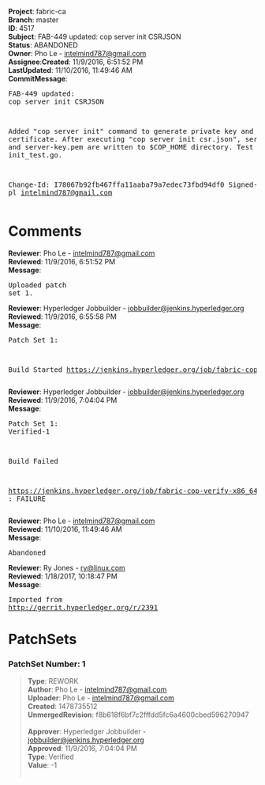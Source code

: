 <strong>Project</strong>: fabric-ca</br><strong>Branch</strong>: master<br><strong>ID</strong>: 4517<br><strong>Subject</strong>: FAB-449 updated: cop server init CSRJSON<br><strong>Status</strong>: ABANDONED<br><strong>Owner</strong>: Pho Le - intelmind787@gmail.com<br><strong>Assignee</strong>:<strong>Created</strong>: 11/9/2016, 6:51:52 PM<br><strong>LastUpdated</strong>: 11/10/2016, 11:49:46 AM<br><strong>CommitMessage</strong>:<br><pre>FAB-449 updated: cop server init CSRJSON

Added "cop server init" command to generate private key and certificate.
After executing "cop server init csr.json",
server-cert.pem and server-key.pem are written to $COP_HOME directory.
Test cases are in init_test.go.

Change-Id: I78067b92fb467ffa11aaba79a7edec73fbd94df0
Signed-off-by: pl <intelmind787@gmail.com>
</pre><h1>Comments</h1><strong>Reviewer</strong>: Pho Le - intelmind787@gmail.com<br><strong>Reviewed</strong>: 11/9/2016, 6:51:52 PM<br><strong>Message</strong>: <pre>Uploaded patch set 1.</pre><strong>Reviewer</strong>: Hyperledger Jobbuilder - jobbuilder@jenkins.hyperledger.org<br><strong>Reviewed</strong>: 11/9/2016, 6:55:58 PM<br><strong>Message</strong>: <pre>Patch Set 1:

Build Started https://jenkins.hyperledger.org/job/fabric-cop-verify-x86_64/8/</pre><strong>Reviewer</strong>: Hyperledger Jobbuilder - jobbuilder@jenkins.hyperledger.org<br><strong>Reviewed</strong>: 11/9/2016, 7:04:04 PM<br><strong>Message</strong>: <pre>Patch Set 1: Verified-1

Build Failed 

https://jenkins.hyperledger.org/job/fabric-cop-verify-x86_64/8/ : FAILURE</pre><strong>Reviewer</strong>: Pho Le - intelmind787@gmail.com<br><strong>Reviewed</strong>: 11/10/2016, 11:49:46 AM<br><strong>Message</strong>: <pre>Abandoned</pre><strong>Reviewer</strong>: Ry Jones - ry@linux.com<br><strong>Reviewed</strong>: 1/18/2017, 10:18:47 PM<br><strong>Message</strong>: <pre>Imported from http://gerrit.hyperledger.org/r/2391</pre><h1>PatchSets</h1><h3>PatchSet Number: 1</h3><blockquote><strong>Type</strong>: REWORK<br><strong>Author</strong>: Pho Le - intelmind787@gmail.com<br><strong>Uploader</strong>: Pho Le - intelmind787@gmail.com<br><strong>Created</strong>: 1478735512<br><strong>UnmergedRevision</strong>: f8b618f6bf7c2fffdd5fc6a4600cbed596270947<br><br><strong>Approver</strong>: Hyperledger Jobbuilder - jobbuilder@jenkins.hyperledger.org<br><strong>Approved</strong>: 11/9/2016, 7:04:04 PM<br><strong>Type</strong>: Verified<br><strong>Value</strong>: -1<br><br></blockquote>